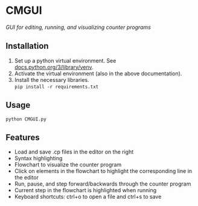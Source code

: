 CMGUI
=====

_GUI for editing, running, and visualizing counter programs_

Installation
------------

1. Set up a python virtual environment. See [docs.python.org/3/library/venv](https://docs.python.org/3/library/venv.html).
2. Activate the virtual environment (also in the above documentation).
3. Install the necessary libraries.  
   `pip install -r requirements.txt`

Usage
-----

`python CMGUI.py`

Features
--------

* Load and save .cp files in the editor on the right
* Syntax highlighting
* Flowchart to visualize the counter program
* Click on elements in the flowchart to highlight the corresponding line in the editor
* Run, pause, and step forward/backwards through the counter program
* Current step in the flowchart is highlighted when running
* Keyboard shortcuts: ctrl+o to open a file and ctrl+s to save
